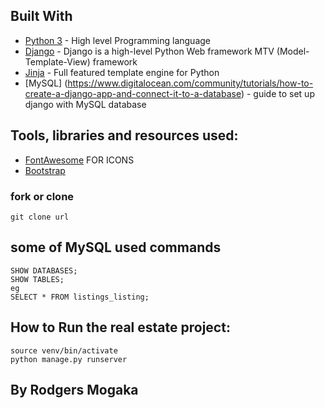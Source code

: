 ## Built With

- [Python 3](https://www.python.org/) - High level Programming language
- [Django](https://www.djangoproject.com/) - Django is a high-level Python Web framework  MTV (Model-Template-View) framework
- [Jinja](http://jinja.pocoo.org/) - Full featured template engine for Python  
- [MySQL] (https://www.digitalocean.com/community/tutorials/how-to-create-a-django-app-and-connect-it-to-a-database) -  guide to set up django with MySQL database


## Tools, libraries and resources used:

- [FontAwesome](https://fontawesome.com/)  FOR ICONS
- [Bootstrap](https://getbootstrap.com/)

### fork or  clone   
```
git clone url  
```

## some of MySQL used commands
```
SHOW DATABASES;  
SHOW TABLES;  
eg  
SELECT * FROM listings_listing;  
``` 

## How to Run the real estate project:  
```
source venv/bin/activate    
python manage.py runserver  
```
## By Rodgers Mogaka


